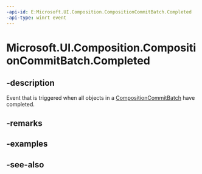 ```yaml
---
-api-id: E:Microsoft.UI.Composition.CompositionCommitBatch.Completed
-api-type: winrt event
---
```


<!-- Event syntax
public event Windows.Foundation.TypedEventHandler Completed<object,  Windows.UI.Composition.CompositionBatchCompletedEventArgs>
-->

# Microsoft.UI.Composition.CompositionCommitBatch.Completed

## -description
Event that is triggered when all objects in a [CompositionCommitBatch](compositioncommitbatch.md) have completed.

## -remarks

## -examples

## -see-also
